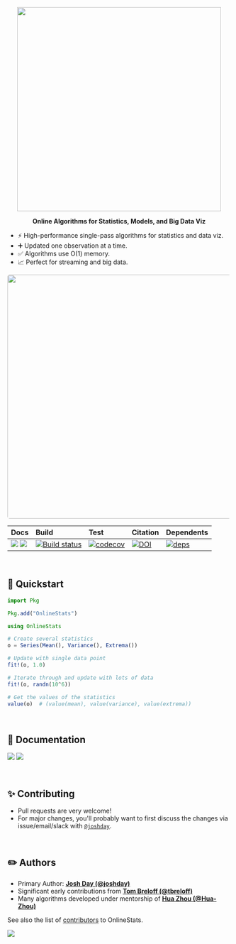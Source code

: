 <p align="center">
  <img width="460" src="https://user-images.githubusercontent.com/8075494/111925031-87462b80-8a7d-11eb-98e2-eae044b13a3f.png">
</p>

<p align="center">
  <strong>Online Algorithms for Statistics, Models, and Big Data Viz</strong>
</p>

- ⚡ High-performance single-pass algorithms for statistics and data viz.
- ➕ Updated one observation at a time.
- ✅ Algorithms use O(1) memory.
- 📈 Perfect for streaming and big data.

<p align="center">
  <img width="550" style="border-radius: 5px;" src="https://user-images.githubusercontent.com/8075494/111988551-07ed4200-8ae7-11eb-985e-2ea5f60273ff.gif">
</p>

| Docs | Build | Test | Citation | Dependents |
|:-----|:------|:-----|----------|------------|
| [![](https://img.shields.io/badge/docs-stable-blue.svg)](https://joshday.github.io/OnlineStats.jl/stable) [![](https://img.shields.io/badge/docs-latest-blue.svg)](https://joshday.github.io/OnlineStats.jl/latest) | [![Build status](https://github.com/joshday/OnlineStats.jl/workflows/CI/badge.svg)](https://github.com/joshday/OnlineStats.jl/actions?query=workflow%3ACI+branch%3Amaster) | [![codecov](https://codecov.io/gh/joshday/OnlineStats.jl/branch/master/graph/badge.svg)](https://codecov.io/gh/joshday/OnlineStats.jl) | [![DOI](https://joss.theoj.org/papers/10.21105/joss.01816/status.svg)](https://doi.org/10.21105/joss.01816) | [![deps](https://juliahub.com/docs/OnlineStats/deps.svg)](https://juliahub.com/ui/Packages/OnlineStats/G3mU6?t=2) |

<br>

## 🚀 Quickstart

```julia
import Pkg

Pkg.add("OnlineStats")

using OnlineStats

# Create several statistics
o = Series(Mean(), Variance(), Extrema())

# Update with single data point
fit!(o, 1.0)

# Iterate through and update with lots of data
fit!(o, randn(10^6))

# Get the values of the statistics
value(o)  # (value(mean), value(variance), value(extrema))
```
<br>

## 📖 Documentation

[![](https://img.shields.io/badge/docs-stable-blue.svg)](https://joshday.github.io/OnlineStats.jl/stable)
[![](https://img.shields.io/badge/docs-latest-blue.svg)](https://joshday.github.io/OnlineStats.jl/latest)

<br>

## ✨ Contributing

- Pull requests are very welcome!
- For major changes, you'll probably want to first discuss the changes via issue/email/slack with [`@joshday`](https://github.com/joshday).

<br>

## ✏️ Authors

- Primary Author: [**Josh Day (@joshday)**](https://github.com/joshday)
- Significant early contributions from [**Tom Breloff (@tbreloff)**](https://github.com/tbreloff)
- Many algorithms developed under mentorship of [**Hua Zhou (@Hua-Zhou)**](https://github.com/Hua-Zhou)

See also the list of [contributors](https://github.com/joshday/OnlineStats.jl/contributors) to OnlineStats.

<a href="https://github.com/joshday/onlinestats.jl/graphs/contributors">
  <img src="https://contrib.rocks/image?repo=joshday/onlinestats.jl" />
</a>
